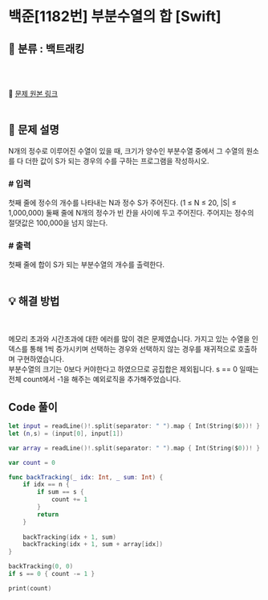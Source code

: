 # 백준[1182번] 부분수열의 합 [Swift]

## 🔎 분류 : 백트래킹

<br><br>

🔗 [문제 원본 링크](https://www.acmicpc.net/problem/1182)
<br><br>

## 📝 문제 설명
N개의 정수로 이루어진 수열이 있을 때, 크기가 양수인 부분수열 중에서 그 수열의 원소를 다 더한 값이 S가 되는 경우의 수를 구하는 프로그램을 작성하시오.

### # 입력
첫째 줄에 정수의 개수를 나타내는 N과 정수 S가 주어진다. (1 ≤ N ≤ 20, |S| ≤ 1,000,000) 둘째 줄에 N개의 정수가 빈 칸을 사이에 두고 주어진다. 주어지는 정수의 절댓값은 100,000을 넘지 않는다.

### # 출력
첫째 줄에 합이 S가 되는 부분수열의 개수를 출력한다.
<br><br>

## 💡 해결 방법
<br><br>
메모리 초과와 시간초과에 대한 에러를 많이 겪은 문제였습니다.
가지고 있는 수열을 인덱스를 통해 1씩 증가시키며 선택하는 경우와 선택하지 않는 경우를 재귀적으로 호출하며 구현하였습니다.  
부분수열의 크기는 0보다 커야한다고 하였으므로 공집합은 제외됩니다.
s == 0 일때는 전체 count에서 -1을 해주는 예외로직을 추가해주었습니다.

## Code 풀이
```Swift
let input = readLine()!.split(separator: " ").map { Int(String($0))! }
let (n,s) = (input[0], input[1])

var array = readLine()!.split(separator: " ").map { Int(String($0))! }

var count = 0

func backTracking(_ idx: Int, _ sum: Int) {
    if idx == n {
        if sum == s {
            count += 1
        }
        return
    }
    
    backTracking(idx + 1, sum)
    backTracking(idx + 1, sum + array[idx])
}

backTracking(0, 0)
if s == 0 { count -= 1 }

print(count)
```
